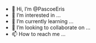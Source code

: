 - 👋 Hi, I’m @PascoeEris
- 👀 I’m interested in ...
- 🌱 I’m currently learning ...
- 💞️ I’m looking to collaborate on ...
- 📫 How to reach me ...

<!---
PascoeEris/PascoeEris is a ✨ special ✨ repository because its `README.md` (this file) appears on your GitHub profile.
You can click the Preview link to take a look at your changes.
--->
